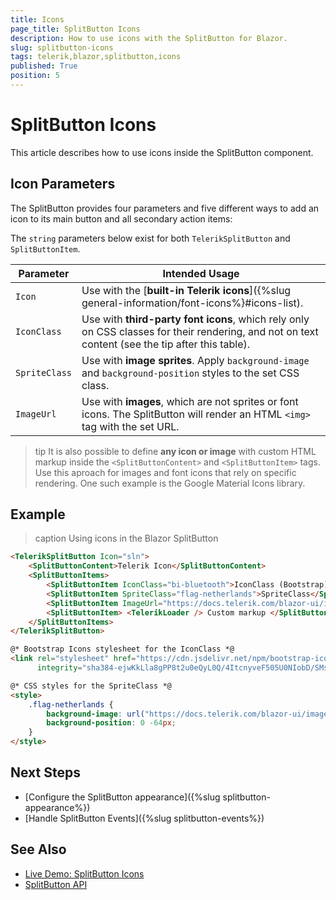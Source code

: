 ```yaml
---
title: Icons
page_title: SplitButton Icons
description: How to use icons with the SplitButton for Blazor.
slug: splitbutton-icons
tags: telerik,blazor,splitbutton,icons
published: True
position: 5
---
```


# SplitButton Icons

This article describes how to use icons inside the SplitButton component.


## Icon Parameters

The SplitButton provides four parameters and five different ways to add an icon to its main button and all secondary action items:

The `string` parameters below exist for both `TelerikSplitButton` and `SplitButtonItem`.

<style>
    article style + table {
        table-layout: auto;
        word-break: normal;
    }
</style>

| Parameter | Intended Usage |
| --- | --- |
| `Icon` | Use with the [**built-in Telerik icons**]({%slug general-information/font-icons%}#icons-list). |
| `IconClass` | Use with **third-party font icons**, which rely only on CSS classes for their rendering, and not on text content (see the tip after this table). |
| `SpriteClass` | Use with **image sprites**. Apply `background-image` and `background-position` styles to the set CSS class. |
| `ImageUrl` | Use with **images**, which are not sprites or font icons. The SplitButton will render an HTML `<img>` tag with the set URL. |

>tip It is also possible to define **any icon or image** with custom HTML markup inside the `<SplitButtonContent>` and `<SplitButtonItem>` tags. Use this aproach for images and font icons that rely on specific rendering. One such example is the Google Material Icons library.


## Example

>caption Using icons in the Blazor SplitButton

````HTML
<TelerikSplitButton Icon="sln">
    <SplitButtonContent>Telerik Icon</SplitButtonContent>
    <SplitButtonItems>
        <SplitButtonItem IconClass="bi-bluetooth">IconClass (Bootstrap)</SplitButtonItem>
        <SplitButtonItem SpriteClass="flag-netherlands">SpriteClass</SplitButtonItem>
        <SplitButtonItem ImageUrl="https://docs.telerik.com/blazor-ui/images/snowboarding.png">ImageUrl</SplitButtonItem>
        <SplitButtonItem> <TelerikLoader /> Custom markup </SplitButtonItem>
    </SplitButtonItems>
</TelerikSplitButton>

@* Bootstrap Icons stylesheet for the IconClass *@
<link rel="stylesheet" href="https://cdn.jsdelivr.net/npm/bootstrap-icons@1.8.0/font/bootstrap-icons.css"
      integrity="sha384-ejwKkLla8gPP8t2u0eQyL0Q/4ItcnyveF505U0NIobD/SMsNyXrLti6CWaD0L52l" crossorigin="anonymous" />

@* CSS styles for the SpriteClass *@
<style>
    .flag-netherlands {
        background-image: url("https://docs.telerik.com/blazor-ui/images/flags.png");
        background-position: 0 -64px;
    }
</style>
````


## Next Steps

* [Configure the SplitButton appearance]({%slug splitbutton-appearance%})
* [Handle SplitButton Events]({%slug splitbutton-events%})


## See Also

* [Live Demo: SplitButton Icons](https://demos.telerik.com/blazor-ui/splitbutton/overview)
* [SplitButton API](/blazor-ui/api/Telerik.Blazor.Components.TelerikSplitButton)
